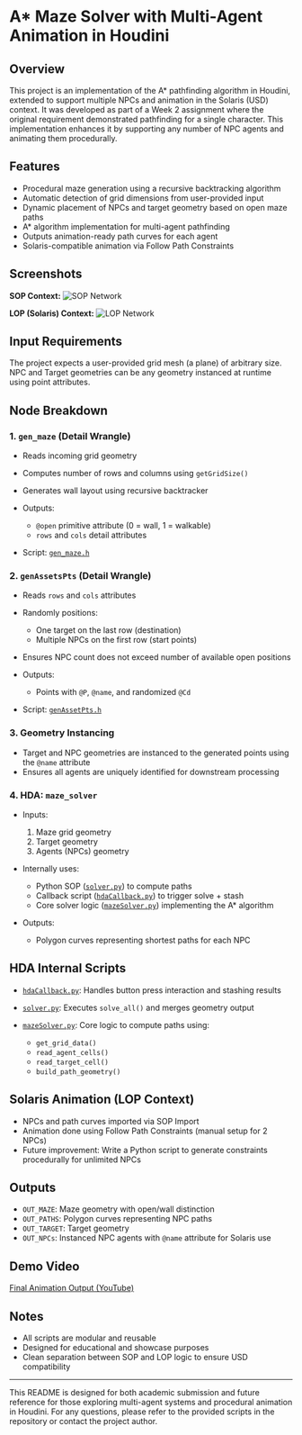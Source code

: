 # A\* Maze Solver with Multi-Agent Animation in Houdini

## Overview

This project is an implementation of the A\* pathfinding algorithm in Houdini, extended to support multiple NPCs and animation in the Solaris (USD) context. It was developed as part of a Week 2 assignment where the original requirement demonstrated pathfinding for a single character. This implementation enhances it by supporting any number of NPC agents and animating them procedurally.

## Features

* Procedural maze generation using a recursive backtracking algorithm
* Automatic detection of grid dimensions from user-provided input
* Dynamic placement of NPCs and target geometry based on open maze paths
* A\* algorithm implementation for multi-agent pathfinding
* Outputs animation-ready path curves for each agent
* Solaris-compatible animation via Follow Path Constraints

## Screenshots

**SOP Context:**
![SOP Network](images/sop_screencap.jpg)

**LOP (Solaris) Context:**
![LOP Network](images/lop_screencap.jpg)

## Input Requirements

The project expects a user-provided grid mesh (a plane) of arbitrary size. NPC and Target geometries can be any geometry instanced at runtime using point attributes.

## Node Breakdown

### 1. `gen_maze` (Detail Wrangle)

* Reads incoming grid geometry
* Computes number of rows and columns using `getGridSize()`
* Generates wall layout using recursive backtracker
* Outputs:

  * `@open` primitive attribute (0 = wall, 1 = walkable)
  * `rows` and `cols` detail attributes
* Script: [`gen_maze.h`](./gen_maze.h)

### 2. `genAssetsPts` (Detail Wrangle)

* Reads `rows` and `cols` attributes
* Randomly positions:

  * One target on the last row (destination)
  * Multiple NPCs on the first row (start points)
* Ensures NPC count does not exceed number of available open positions
* Outputs:

  * Points with `@P`, `@name`, and randomized `@Cd`
* Script: [`genAssetPts.h`](./genAssetPts.h)

### 3. Geometry Instancing

* Target and NPC geometries are instanced to the generated points using the `@name` attribute
* Ensures all agents are uniquely identified for downstream processing

### 4. HDA: `maze_solver`

* Inputs:

  1. Maze grid geometry
  2. Target geometry
  3. Agents (NPCs) geometry
* Internally uses:

  * Python SOP ([`solver.py`](./solver.py)) to compute paths
  * Callback script ([`hdaCallback.py`](./hdaCallback.py)) to trigger solve + stash
  * Core solver logic ([`mazeSolver.py`](./mazeSolver.py)) implementing the A\* algorithm
* Outputs:

  * Polygon curves representing shortest paths for each NPC

## HDA Internal Scripts

* [`hdaCallback.py`](./hdaCallback.py): Handles button press interaction and stashing results
* [`solver.py`](./solver.py): Executes `solve_all()` and merges geometry output
* [`mazeSolver.py`](./mazeSolver.py): Core logic to compute paths using:

  * `get_grid_data()`
  * `read_agent_cells()`
  * `read_target_cell()`
  * `build_path_geometry()`

## Solaris Animation (LOP Context)

* NPCs and path curves imported via SOP Import
* Animation done using Follow Path Constraints (manual setup for 2 NPCs)
* Future improvement: Write a Python script to generate constraints procedurally for unlimited NPCs

## Outputs

* `OUT_MAZE`: Maze geometry with open/wall distinction
* `OUT_PATHS`: Polygon curves representing NPC paths
* `OUT_TARGET`: Target geometry
* `OUT_NPCs`: Instanced NPC agents with `@name` attribute for Solaris use

## Demo Video

[Final Animation Output (YouTube)](https://youtu.be/18LnXRz6xV4?si=wO_6n1LBUDtIDtfg)

## Notes

* All scripts are modular and reusable
* Designed for educational and showcase purposes
* Clean separation between SOP and LOP logic to ensure USD compatibility

---

This README is designed for both academic submission and future reference for those exploring multi-agent systems and procedural animation in Houdini. For any questions, please refer to the provided scripts in the repository or contact the project author.

